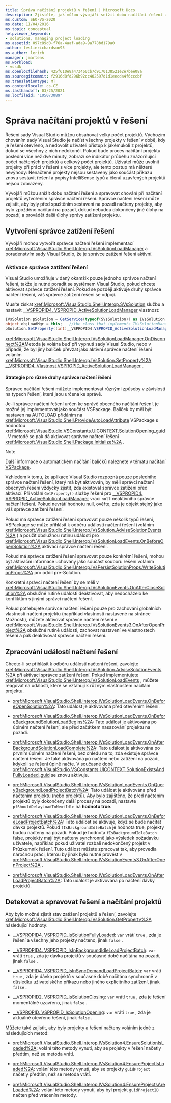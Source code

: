 ```yaml
---
title: Správa načítání projektů v řešení | Microsoft Docs
description: Zjistěte, jak můžou vývojáři snížit dobu načítání řešení a spravovat chování při načítání projektů vytvořením správce načtení řešení.
ms.custom: SEO-VS-2020
ms.date: 11/04/2016
ms.topic: conceptual
helpviewer_keywords:
- solutions, managing project loading
ms.assetid: 097c89d0-f76a-4aaf-ada9-9a778bd179a0
author: leslierichardson95
ms.author: lerich
manager: jmartens
ms.workload:
- vssdk
ms.openlocfilehash: 425f610e8a473460cb7d9170138521e2e7bee08a
ms.sourcegitcommit: f2916d8fd296b92cc402597d1d1eecda4f6cccbf
ms.translationtype: MT
ms.contentlocale: cs-CZ
ms.lasthandoff: 03/25/2021
ms.locfileid: "105073089"
---
```

# <a name="manage-project-loading-in-a-solution"></a>Správa načítání projektů v řešení
Řešení sady Visual Studio můžou obsahovat velký počet projektů. Výchozím chováním sady Visual Studio je načíst všechny projekty v řešení v době, kdy je řešení otevřeno, a nedovolit uživateli přístup k jakémukoli z projektů, dokud se všechny z nich nedokončí. Pokud bude proces načítání projektu poslední více než dvě minuty, zobrazí se indikátor průběhu znázorňující počet načtených projektů a celkový počet projektů. Uživatel může uvolnit projekty při práci v řešení s více projekty, ale tento postup má některé nevýhody: Nenačtené projekty nejsou sestaveny jako součást příkazu znovu sestavit řešení a popisy IntelliSense typů a členů uzavřených projektů nejsou zobrazeny.

 Vývojáři můžou snížit dobu načítání řešení a spravovat chování při načítání projektů vytvořením správce načtení řešení. Správce načtení řešení může zajistit, aby byly před spuštěním sestavení na pozadí načteny projekty, aby bylo zpožděno načítání na pozadí, dokud nebudou dokončeny jiné úlohy na pozadí, a provádět další úlohy správy zatížení projektu.

## <a name="create-a-solution-load-manager"></a>Vytvoření správce zatížení řešení
 Vývojáři mohou vytvořit správce načtení řešení implementací <xref:Microsoft.VisualStudio.Shell.Interop.IVsSolutionLoadManager> a poradenstvím sady Visual Studio, že je správce zatížení řešení aktivní.

### <a name="activate-a-solution-load-manager"></a>Aktivace správce zatížení řešení
 Visual Studio umožňuje v daný okamžik pouze jednoho správce načtení řešení, takže je nutné poradit se systémem Visual Studio, pokud chcete aktivovat správce zatížení řešení. Pokud se později aktivuje druhý správce načtení řešení, váš správce zatížení řešení se odpojí.

 Musíte získat <xref:Microsoft.VisualStudio.Shell.Interop.SVsSolution> službu a nastavit [__VSPROPID4. VSPROPID_ActiveSolutionLoadManager](<xref:Microsoft.VisualStudio.Shell.Interop.__VSPROPID4.VSPROPID_ActiveSolutionLoadManager>) vlastnost:

```csharp
IVsSolution pSolution = GetService(typeof(SVsSolution)) as IVsSolution;
object objLoadMgr = this;   //the class that implements IVsSolutionManager
pSolution.SetProperty((int)__VSPROPID4.VSPROPID_ActiveSolutionLoadManager, objLoadMgr);
```

 <xref:Microsoft.VisualStudio.Shell.Interop.IVsSolutionLoadManager.OnDisconnect%2A>Metoda je volána buď při vypnutí sady Visual Studio, nebo v případě, že byl jiný balíček převzat jako aktivní správce načtení řešení voláním <xref:Microsoft.VisualStudio.Shell.Interop.IVsSolution.SetProperty%2A> [__VSPROPID4. Vlastnost VSPROPID_ActiveSolutionLoadManager](<xref:Microsoft.VisualStudio.Shell.Interop.__VSPROPID4.VSPROPID_ActiveSolutionLoadManager>) .

#### <a name="strategies-for-different-kinds-of-solution-load-manager"></a>Strategie pro různé druhy správce načtení řešení
 Správce načítání řešení můžete implementovat různými způsoby v závislosti na typech řešení, která jsou určena ke správě.

 Je-li správce načtení řešení určen ke správě obecného načítání řešení, je možné jej implementovat jako součást VSPackage. Balíček by měl být nastaven na AUTOLOAD přidáním na <xref:Microsoft.VisualStudio.Shell.ProvideAutoLoadAttribute> VSPackage s hodnotou <xref:Microsoft.VisualStudio.VSConstants.UICONTEXT.SolutionOpening_guid> . V metodě se pak dá aktivovat správce načtení řešení <xref:Microsoft.VisualStudio.Shell.Package.Initialize%2A> .

> [!NOTE]
> Další informace o automatickém načítání balíčků naleznete v tématu [načítání VSPackage](../extensibility/loading-vspackages.md).

 Vzhledem k tomu, že aplikace Visual Studio rozpozná pouze posledního správce načtení řešení, který má být aktivován, by měli správci načtení obecných řešení vždycky zjistit, zda existoval správce zatížení před aktivací. Při volání `GetProperty()` služby řešení pro [__VSPROPID4. VSPROPID_ActiveSolutionLoadManager](<xref:Microsoft.VisualStudio.Shell.Interop.__VSPROPID4.VSPROPID_ActiveSolutionLoadManager>) vrací `null` neaktivního správce načtení řešení. Pokud nevrátí hodnotu null, ověřte, zda je objekt stejný jako váš správce zatížení řešení.

 Pokud má správce zatížení řešení spravovat pouze několik typů řešení, VSPackage se může přihlásit k odběru událostí načtení řešení (voláním <xref:Microsoft.VisualStudio.Shell.Interop.IVsSolution.AdviseSolutionEvents%2A> ) a použít obslužnou rutinu události pro <xref:Microsoft.VisualStudio.Shell.Interop.IVsSolutionLoadEvents.OnBeforeOpenSolution%2A> aktivaci správce načtení řešení.

 Pokud má správce zatížení řešení spravovat pouze konkrétní řešení, mohou být aktivační informace uchovány jako součást souboru řešení voláním <xref:Microsoft.VisualStudio.Shell.Interop.IVsPersistSolutionProps.WriteSolutionProps%2A> pro oddíl pre-Solution.

 Konkrétní správci načtení řešení by se měli v <xref:Microsoft.VisualStudio.Shell.Interop.IVsSolutionEvents.OnAfterCloseSolution%2A> obslužné rutině události deaktivovat, aby nedocházelo ke konfliktům s jinými správci načtení řešení.

 Pokud potřebujete správce načtení řešení pouze pro zachování globálních vlastností načtení projektu (například vlastnosti nastavené na stránce Možnosti), můžete aktivovat správce načtení řešení v <xref:Microsoft.VisualStudio.Shell.Interop.IVsSolutionEvents3.OnAfterOpenProject%2A> obslužné rutině události, zachovat nastavení ve vlastnostech řešení a pak deaktivovat správce načtení řešení.

## <a name="handle-solution-load-events"></a>Zpracování událostí načtení řešení
 Chcete-li se přihlásit k odběru událostí načtení řešení, zavolejte <xref:Microsoft.VisualStudio.Shell.Interop.IVsSolution.AdviseSolutionEvents%2A> při aktivaci správce zatížení řešení. Pokud implementujete <xref:Microsoft.VisualStudio.Shell.Interop.IVsSolutionLoadEvents> , můžete reagovat na události, které se vztahují k různým vlastnostem načítání projektu.

- <xref:Microsoft.VisualStudio.Shell.Interop.IVsSolutionLoadEvents.OnBeforeOpenSolution%2A>: Tato událost je aktivována před otevřením řešení.

- <xref:Microsoft.VisualStudio.Shell.Interop.IVsSolutionLoadEvents.OnBeforeBackgroundSolutionLoadBegins%2A>: Tato událost je aktivována po úplném načtení řešení, ale před začátkem nasazování projektu na pozadí.

- <xref:Microsoft.VisualStudio.Shell.Interop.IVsSolutionLoadEvents.OnAfterBackgroundSolutionLoadComplete%2A>: Tato událost je aktivována po prvním úplném načtení řešení, bez ohledu na to, zda existuje správce načtení řešení. Je také aktivována po načtení nebo zatížení na pozadí, kdykoli se řešení úplně načte. V současné době <xref:Microsoft.VisualStudio.VSConstants.UICONTEXT.SolutionExistsAndFullyLoaded_guid> se znovu aktivuje.

- <xref:Microsoft.VisualStudio.Shell.Interop.IVsSolutionLoadEvents.OnQueryBackgroundLoadProjectBatch%2A>: Tato událost je aktivována před načtením projektu (nebo projektů). Aby bylo zajištěno, že před načtením projektů byly dokončeny další procesy na pozadí, nastavte `pfShouldDelayLoadToNextIdle` na **hodnotu true**.

- <xref:Microsoft.VisualStudio.Shell.Interop.IVsSolutionLoadEvents.OnBeforeLoadProjectBatch%2A>: Tato událost se aktivuje, když se bude načítat dávka projektů. Pokud `fIsBackgroundIdleBatch` je hodnota true, projekty budou načteny na pozadí. Pokud je hodnota `fIsBackgroundIdleBatch` false, projekty mají být načteny synchronně jako výsledek požadavku uživatele, například pokud uživatel rozbalí nedokončený projekt v Průzkumník řešení. Tuto událost můžete zpracovat tak, aby provedla náročnou práci, kterou by jinak bylo nutné provést v <xref:Microsoft.VisualStudio.Shell.Interop.IVsSolutionEvents3.OnAfterOpenProject%2A> .

- <xref:Microsoft.VisualStudio.Shell.Interop.IVsSolutionLoadEvents.OnAfterLoadProjectBatch%2A>: Tato událost je aktivována po načtení dávky projektů.

## <a name="detect-and-manage-solution-and-project-loading"></a>Detekovat a spravovat řešení a načítání projektů
 Aby bylo možné zjistit stav zatížení projektů a řešení, zavolejte <xref:Microsoft.VisualStudio.Shell.Interop.IVsSolution.GetProperty%2A> následující hodnoty:

- [__VSPROPID4. VSPROPID_IsSolutionFullyLoaded](<xref:Microsoft.VisualStudio.Shell.Interop.__VSPROPID4.VSPROPID_IsSolutionFullyLoaded>): `var` vrátí `true` , zda je řešení a všechny jeho projekty načteno, jinak `false` .

- [__VSPROPID4. VSPROPID_IsInBackgroundIdleLoadProjectBatch](<xref:Microsoft.VisualStudio.Shell.Interop.__VSPROPID4.VSPROPID_IsInBackgroundIdleLoadProjectBatch>): `var` vrátí `true` , zda je dávka projektů v současné době načítána na pozadí, jinak `false` .

- [__VSPROPID4. VSPROPID_IsInSyncDemandLoadProjectBatch](<xref:Microsoft.VisualStudio.Shell.Interop.__VSPROPID4.VSPROPID_IsInSyncDemandLoadProjectBatch>): `var` vrátí `true` , zda je dávka projektů v současné době načítána synchronně v důsledku uživatelského příkazu nebo jiného explicitního zatížení, jinak `false` .

- [__VSPROPID2. VSPROPID_IsSolutionClosing](<xref:Microsoft.VisualStudio.Shell.Interop.__VSPROPID2.VSPROPID_IsSolutionClosing>): `var` vrátí `true` , zda je řešení momentálně uzavřeno, jinak `false` .

- [__VSPROPID. VSPROPID_IsSolutionOpening](<xref:Microsoft.VisualStudio.Shell.Interop.__VSPROPID.VSPROPID_IsSolutionOpening>): `var` vrátí `true` , zda je aktuálně otevřeno řešení, jinak `false` .

Můžete také zajistit, aby byly projekty a řešení načteny voláním jedné z následujících metod:

- <xref:Microsoft.VisualStudio.Shell.Interop.IVsSolution4.EnsureSolutionIsLoaded%2A>: volání této metody vynutí, aby se projekty v řešení načetly předtím, než se metoda vrátí.

- <xref:Microsoft.VisualStudio.Shell.Interop.IVsSolution4.EnsureProjectIsLoaded%2A>: volání této metody vynutí, aby se projekty `guidProject` načetly předtím, než se metoda vrátí.

- <xref:Microsoft.VisualStudio.Shell.Interop.IVsSolution4.EnsureProjectsAreLoaded%2A>: volání této metody vynutí, aby byl projekt `guidProjectID` načten před vrácením metody.
